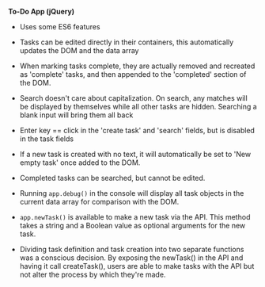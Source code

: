 **To-Do App (jQuery)**

- Uses some ES6 features

- Tasks can be edited directly in their containers,
  this automatically updates the DOM and the data array

- When marking tasks complete, they are actually removed
  and recreated as 'complete' tasks, and then appended
  to the 'completed' section of the DOM.

- Search doesn't care about capitalization. On search, any
  matches will be displayed by themselves while all other
  tasks are hidden. Searching a blank input will bring them
  all back

- Enter key == click in the 'create task' and 'search' fields,
  but is disabled in the task fields

- If a new task is created with no text, it will automatically
  be set to 'New empty task' once added to the DOM.

- Completed tasks can be searched, but cannot be edited.

- Running ```app.debug()``` in the console will display all task objects
  in the current data array for comparison with the DOM.

- ```app.newTask()``` is available to make a new task via the API. This method
  takes a string and a Boolean value as optional arguments for the new task.

- Dividing task definition and task creation into two separate functions was
  a conscious decision. By exposing the newTask() in the API and having it
  call createTask(), users are able to make tasks with the API but not alter
  the process by which they're made.